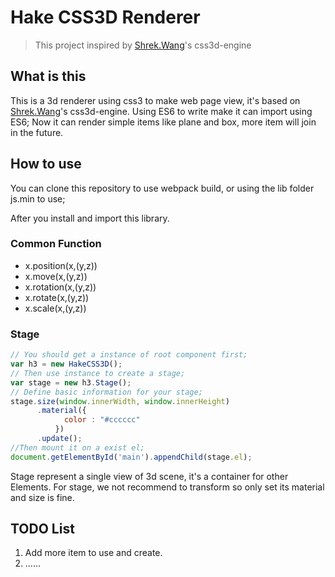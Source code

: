 # Hake CSS3D Renderer

> This project inspired by [Shrek.Wang](https://github.com/shrekshrek)'s css3d-engine

## What is this
This is a 3d renderer using css3 to make web page view, it's based on [Shrek.Wang](https://github.com/shrekshrek)'s css3d-engine. Using ES6 to write make it can import using ES6;
Now it can render simple items like plane and box, more item will join in the future.

## How to use
You can clone this repository to use webpack build, or using the lib folder js.min to use;

After you install and import this library.

### Common Function
- x.position(x,(y,z))
- x.move(x,(y,z))
- x.rotation(x,(y,z))
- x.rotate(x,(y,z))
- x.scale(x,(y,z))

### Stage
```javascript
// You should get a instance of root component first;
var h3 = new HakeCSS3D();
// Then use instance to create a stage;
var stage = new h3.Stage();
// Define basic information for your stage;
stage.size(window.innerWidth, window.innerHeight)
      .material({
            color : "#cccccc"
          })
      .update();
//Then mount it on a exist el;
document.getElementById('main').appendChild(stage.el);
```
Stage represent a single view of 3d scene, it's a container for other Elements.
For stage, we not recommend to transform so only set its material and size is fine.


## TODO List
1. Add more item to use and create.
2. ......

